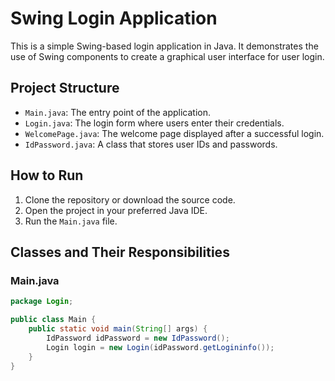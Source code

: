 # Swing Login Application

This is a simple Swing-based login application in Java. It demonstrates the use of Swing components to create a graphical user interface for user login.

## Project Structure

- `Main.java`: The entry point of the application.
- `Login.java`: The login form where users enter their credentials.
- `WelcomePage.java`: The welcome page displayed after a successful login.
- `IdPassword.java`: A class that stores user IDs and passwords.

## How to Run

1. Clone the repository or download the source code.
2. Open the project in your preferred Java IDE.
3. Run the `Main.java` file.

## Classes and Their Responsibilities

### Main.java

```java
package Login;

public class Main {
    public static void main(String[] args) {
        IdPassword idPassword = new IdPassword();
        Login login = new Login(idPassword.getLogininfo());
    }
}
